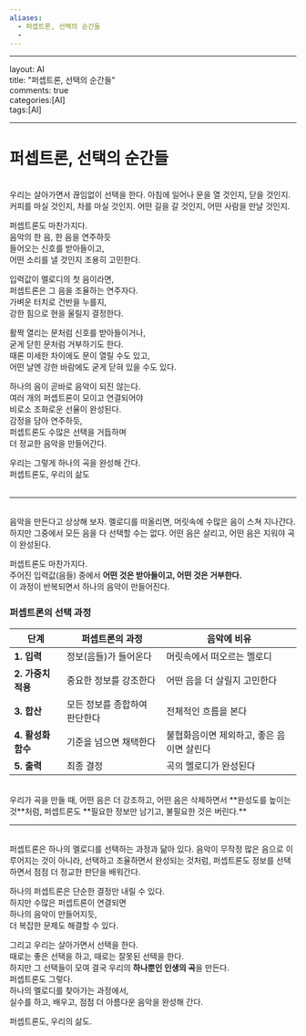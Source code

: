 ```yaml
---
aliases:
  - 퍼셉트론, 선택의 순간들
  - 
---
```

--- 

layout: AI     
title: "퍼셉트론, 선택의 순간들"       
comments: true    
categories:[AI]    
tags:[AI]    

---


# **퍼셉트론, 선택의 순간들**

<br />
우리는 살아가면서 끊임없이 선택을 한다.  
아침에 일어나 문을 열 것인지, 닫을 것인지.  
커피를 마실 것인지, 차를 마실 것인지.  
어떤 길을 갈 것인지, 어떤 사람을 만날 것인지.

퍼셉트론도 마찬가지다.  
음악의 한 음, 한 음을 연주하듯  
들어오는 신호를 받아들이고,  
어떤 소리를 낼 것인지 조용히 고민한다.

입력값이 멜로디의 첫 음이라면,  
퍼셉트론은 그 음을 조율하는 연주자다.  
가벼운 터치로 건반을 누를지,  
강한 힘으로 현을 울릴지 결정한다.

활짝 열리는 문처럼 신호를 받아들이거나,  
굳게 닫힌 문처럼 거부하기도 한다.  
때론 미세한 차이에도 문이 열릴 수도 있고,  
어떤 날엔 강한 바람에도 굳게 닫혀 있을 수도 있다.

하나의 음이 곧바로 음악이 되진 않는다.  
여러 개의 퍼셉트론이 모이고 연결되어야  
비로소 조화로운 선율이 완성된다.  
감정을 담아 연주하듯,  
퍼셉트론도 수많은 선택을 거듭하며  
더 정교한 음악을 만들어간다.

우리는 그렇게 하나의 곡을 완성해 간다.  
퍼셉트론도, 우리의 삶도   
<br />

---
<br />
음악을 만든다고 상상해 보자.  
멜로디를 떠올리면, 머릿속에 수많은 음이 스쳐 지나간다.  
하지만 그중에서 모든 음을 다 선택할 수는 없다.  
어떤 음은 살리고, 어떤 음은 지워야 곡이 완성된다.

퍼셉트론도 마찬가지다.  
주어진 입력값(음들) 중에서 **어떤 것은 받아들이고, 어떤 것은 거부한다.**  
이 과정이 반복되면서 하나의 음악이 만들어진다.

### **퍼셉트론의 선택 과정**

| 단계            | 퍼셉트론의 과정         | 음악에 비유                  |
| ------------- | ---------------- | ----------------------- |
| **1. 입력**     | 정보(음들)가 들어온다     | 머릿속에서 떠오르는 멜로디          |
| **2. 가중치 적용** | 중요한 정보를 강조한다     | 어떤 음을 더 살릴지 고민한다        |
| **3. 합산**     | 모든 정보를 종합하여 판단한다 | 전체적인 흐름을 본다             |
| **4. 활성화 함수** | 기준을 넘으면 채택한다     | 불협화음이면 제외하고, 좋은 음이면 살린다 |
| **5. 출력**     | 최종 결정            | 곡의 멜로디가 완성된다            |

<br />
우리가 곡을 만들 때,  
어떤 음은 더 강조하고, 어떤 음은 삭제하면서 **완성도를 높이는 것**처럼,  
퍼셉트론도 **필요한 정보만 남기고, 불필요한 것은 버린다.**
<br />

---

<br />
퍼셉트론은 하나의 멜로디를 선택하는 과정과 닮아 있다.  
음악이 무작정 많은 음으로 이루어지는 것이 아니라,  
선택하고 조율하면서 완성되는 것처럼,  
퍼셉트론도 정보를 선택하면서 점점 더 정교한 판단을 배워간다.

하나의 퍼셉트론은 단순한 결정만 내릴 수 있다.  
하지만 수많은 퍼셉트론이 연결되면  
하나의 음악이 만들어지듯,  
더 복잡한 문제도 해결할 수 있다.

그리고 우리는 살아가면서 선택을 한다.  
때로는 좋은 선택을 하고, 때로는 잘못된 선택을 한다.  
하지만 그 선택들이 모여 결국 우리의 **하나뿐인 인생의 곡**을 만든다.  
퍼셉트론도 그렇다.  
하나의 멜로디를 찾아가는 과정에서,  
실수를 하고, 배우고, 점점 더 아름다운 음악을 완성해 간다.

퍼셉트론도, 우리의 삶도.